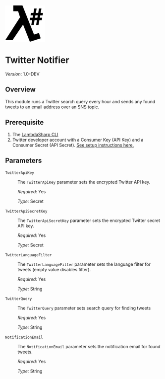 ![λ#](../../src/DocFx/images/LambdaSharpLogo.png)

# Twitter Notifier
_Version_: 1.0-DEV

## Overview

This module runs a Twitter search query every hour and sends any found tweets to an email address over an SNS topic.

## Prerequisite

1. The [LambdaSharp CLI](https://github.com/LambdaSharp/LambdaSharpTool)
1. Twitter developer account with a Consumer Key (API Key) and a Consumer Secret (API Secret). [See setup instructions here.](https://developer.twitter.com/en/docs/basics/getting-started)

## Parameters

<dl>

<dt><code>TwitterApiKey</code></dt>
<dd>

The <code>TwitterApiKey</code> parameter sets the encrypted Twitter API key.

<i>Required</i>: Yes

<i>Type:</i> Secret
</dd>

<dt><code>TwitterApiSecretKey</code></dt>
<dd>

The <code>TwitterApiSecretKey</code> parameter sets the encrypted Twitter secret API key.

<i>Required</i>: Yes

<i>Type:</i> Secret
</dd>

<dt><code>TwitterLanguageFilter</code></dt>
<dd>

The <code>TwitterLanguageFilter</code> parameter sets the language filter for tweets (empty value disables filter).

<i>Required</i>: Yes

<i>Type:</i> String
</dd>

<dt><code>TwitterQuery</code></dt>
<dd>

The <code>TwitterQuery</code> parameter sets search query for finding tweets

<i>Required</i>: Yes

<i>Type:</i> String
</dd>

<dt><code>NotificationEmail</code></dt>
<dd>

The <code>NotificationEmail</code> parameter sets the notification email for found tweets.

<i>Required</i>: Yes

<i>Type:</i> String
</dd>

</dl>
